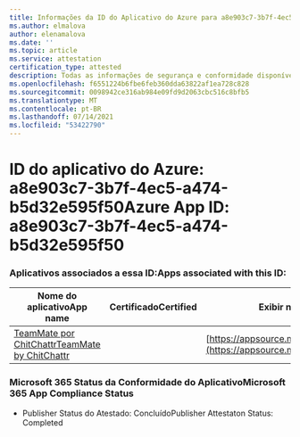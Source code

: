 ```yaml
---
title: Informações da ID do Aplicativo do Azure para a8e903c7-3b7f-4ec5-a474-b5d32e595f50
ms.author: elmalova
author: elenamalova
ms.date: ''
ms.topic: article
ms.service: attestation
certification_type: attested
description: Todas as informações de segurança e conformidade disponíveis para a8e903c7-3b7f-4ec5-a474-b5d32e595f50.
ms.openlocfilehash: f6551224b6fbe6feb360dda63822af1ea728c828
ms.sourcegitcommit: 0098942ce316ab984e09fd9d2063cbc516c8bfb5
ms.translationtype: MT
ms.contentlocale: pt-BR
ms.lasthandoff: 07/14/2021
ms.locfileid: "53422790"
---
```

# <a name="azure-app-id-a8e903c7-3b7f-4ec5-a474-b5d32e595f50"></a><span data-ttu-id="a3c4d-103">ID do aplicativo do Azure: a8e903c7-3b7f-4ec5-a474-b5d32e595f50</span><span class="sxs-lookup"><span data-stu-id="a3c4d-103">Azure App ID: a8e903c7-3b7f-4ec5-a474-b5d32e595f50</span></span>


### <a name="apps-associated-with-this-id"></a><span data-ttu-id="a3c4d-104">Aplicativos associados a essa ID:</span><span class="sxs-lookup"><span data-stu-id="a3c4d-104">Apps associated with this ID:</span></span>
| <span data-ttu-id="a3c4d-105">**Nome do aplicativo**</span><span class="sxs-lookup"><span data-stu-id="a3c4d-105">**App name**</span></span> | <span data-ttu-id="a3c4d-106">**Certificado**</span><span class="sxs-lookup"><span data-stu-id="a3c4d-106">**Certified**</span></span> | <span data-ttu-id="a3c4d-107">**Exibir no AppSource**</span><span class="sxs-lookup"><span data-stu-id="a3c4d-107">**View in AppSource**</span></span> |
|-|-|-|
| [<span data-ttu-id="a3c4d-108">TeamMate por ChitChattr</span><span class="sxs-lookup"><span data-stu-id="a3c4d-108">TeamMate by ChitChattr</span></span>](https://docs.microsoft.com/en-us/microsoft-365-app-certification/forward/WA200002530) |  | [https://appsource.microsoft.com/product/office/WA200002530](https://appsource.microsoft.com/product/office/WA200002530) |

### <a name="microsoft-365-app-compliance-status"></a><span data-ttu-id="a3c4d-109">Microsoft 365 Status da Conformidade do Aplicativo</span><span class="sxs-lookup"><span data-stu-id="a3c4d-109">Microsoft 365 App Compliance Status</span></span>
- <span data-ttu-id="a3c4d-110">Publisher Status do Atestado: Concluído</span><span class="sxs-lookup"><span data-stu-id="a3c4d-110">Publisher Attestaton Status: Completed</span></span>
